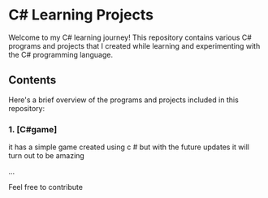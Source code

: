# C# Learning Projects

Welcome to my C# learning journey! This repository contains various C# programs and projects that I created while learning and experimenting with the C# programming language.

## Contents

Here's a brief overview of the programs and projects included in this repository:

### 1. [C#game]

it has a simple game created using c # but with the future updates it will turn out to be amazing


...

Feel free to contribute 
